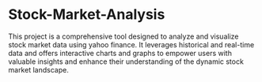 # Stock-Market-Analysis
This project is a comprehensive tool designed to analyze and visualize stock market data using yahoo finance. It leverages historical and real-time data and offers interactive charts and graphs to empower users with valuable insights and enhance their understanding of the dynamic stock market landscape.
